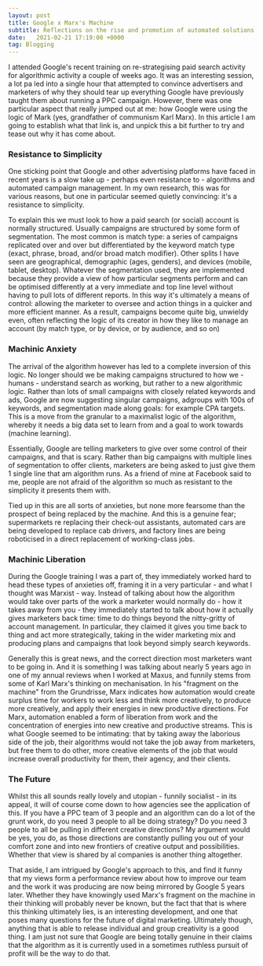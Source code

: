 ```yaml
---
layout: post
title: Google x Marx's Machine
subtitle: Reflections on the rise and promotion of automated solutions within the Google Ads platform.
date:   2021-02-21 17:19:00 +0000
tag: Blogging
---
```


I attended Google's recent training on re-strategising paid search activity for algorithmic  activity a couple of weeks ago. It was an interesting session, a lot pa led into a single hour that attempted to convince advertisers and marketers of why they should tear up everything Google have previously taught them about running a PPC campaign. However, there was one particular aspect that really jumped out at me: how Google were using the logic of Mark (yes, grandfather of communism Karl Marx). In this article I am going to establish what that link is, and unpick this a bit further to try and tease out why it has come about.

### Resistance to Simplicity

One sticking point that Google and other advertising platforms have faced in recent years is a slow take up - perhaps even resistance to - algorithms and automated campaign management. In my own research, this was for various reasons, but one in particular seemed quietly convincing: it's a resistance to simplicity.

To explain this we must look to how a paid search (or social) account is normally structured. Usually campaigns are structured by some form of segmentation. The most common is match type: a series of campaigns replicated over and over but differentiated by the keyword match type (exact, phrase, broad, and/or broad match modifier). Other splits I have seen are geographical, demographic (ages, genders), and devices (mobile, tablet, desktop). Whatever the segmentation used, they are implemented because they provide a view of how particular segments perform and can be optimised differently at a very immediate and top line level without having to pull lots of different reports. In this way it's ultimately a means of control: allowing the marketer to oversee and action things in a quicker and more efficient manner. As a result, campaigns become quite big, unwieldy even, often reflecting the logic of its creator in how they like to manage an account (by match type, or by device, or by audience, and so on)

### Machinic Anxiety

The arrival of the algorithm however has led to a complete inversion of this logic. No longer should we be making campaigns structured to how we - humans - understand search as working, but rather to a new algorithmic logic. Rather than lots of small campaigns with closely related keywords and ads, Google are now suggesting singular campaigns, adgroups with 100s of keywords, and segmentation made along goals: for example CPA targets. This is a move from the granular to a maximalist logic of the algorithm, whereby it needs a big data set to learn from and a goal to work towards (machine learning).

Essentially, Google are telling marketers to give over some control of their campaigns, and that is scary. Rather than big campaigns with multiple lines of segmentation to offer clients, marketers are being asked to just give them 1 single line that am algorithm runs. As a friend of mine at Facebook said to me, people are not afraid of the algorithm so much as resistant to the simplicity it presents them with.

Tied up in this are all sorts of anxieties, but none more fearsome than the prospect of being replaced by the machine. And this is a genuine fear; supermarkets re replacing their check-out assistants, automated cars are being developed to replace cab drivers, and factory lines are being roboticised in a direct replacement of working-class jobs.

### Machinic Liberation

During the Google training I was a part of, they immediately worked hard to head these types of anxieties off, framing it in a very particular - and what I thought was Marxist - way. Instead of talking about how the algorithm would take over parts of the work a marketer would normally do - how it takes away from you - they immediately started to talk about how it actually gives marketers back time: time to do things beyond the nitty-gritty of account management. In particular, they claimed it gives you time back to thing and act more strategically, taking in the wider marketing mix and producing plans and campaigns that look beyond simply search keywords.

Generally this is great news, and the correct direction most marketers want to be going in. And it is something I was talking about nearly 5 years ago in one of my annual reviews when I worked at Maxus, and funnily stems from some of Karl Marx's thinking on mechanisation. In his "fragment on the machine" from the Grundrisse, Marx indicates how automation would create surplus time for workers to work less and think more creatively, to produce more creatively, and apply their energies in new productive directions. For Marx, automation enabled a form of liberation from work and the concentration of energies into new creative and productive streams. This is what Google seemed to be intimating: that by taking away the laborious side of the job, their algorithms would not take the job away from marketers, but free them to do other, more creative elements of the job that would increase overall productivity for them, their agency, and their clients.

### The Future

Whilst this all sounds really lovely and utopian - funnily socialist - in its appeal, it will of course come down to how agencies see the application of this. If you have a PPC team of 3 people and an algorithm can do a lot of the grunt work, do you need 3 people to all be doing strategy? Do you need 3 people to all be pulling in different creative directions? My argument would be yes, you do, as those directions are constantly pulling you out of your comfort zone and into new frontiers of creative output and possibilities. Whether that view is shared by al companies is another thing altogether.

That aside, I am intrigued by Google's approach to this, and find it funny that my views form a performance review about how to improve our team and the work it was producing are now being mirrored by Google 5 years later. Whether they have knowingly used Marx's fragment on the machine in their thinking will probably never be known, but the fact that that is where this thinking ultimately lies, is an interesting development, and one that poses many questions for the future of digital marketing. Ultimately though, anything that is able to release individual and group creativity is a good thing. I am just not sure that Google are being totally genuine in their claims that the algorithm as it is currently used in a sometimes ruthless pursuit of profit will be the way to do that. 

